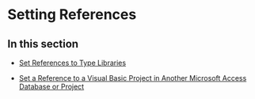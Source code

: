 
# Setting References

## In this section


-  [Set References to Type Libraries](6314a89b-89e9-d8c1-5964-889a361afcd1.md)
    
-  [Set a Reference to a Visual Basic Project in Another Microsoft Access Database or Project](a919be67-84ee-e9de-1cfd-17a456f4d929.md)
    
